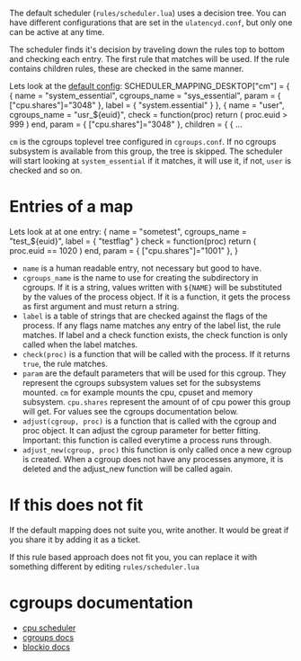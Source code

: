 The default scheduler (`rules/scheduler.lua`) uses a decision tree.
You can have different configurations that are set in the `ulatencyd.conf`, but only one can be active at any time.

The scheduler finds it's decision by traveling down the rules top to bottom and checking each entry. The first rule that
matches will be used. If the rule contains children rules, these are checked in the same manner.

Lets look at the [default config](https://github.com/poelzi/ulatencyd/blob/master/rules/scheduler_desktop.lua):
    SCHEDULER_MAPPING_DESKTOP["cm"] =
    {
      {
        name = "system_essential",
        cgroups_name = "sys_essential",
        param = { ["cpu.shares"]="3048" },
        label = { "system.essential" }
      },
      {
        name = "user",
        cgroups_name = "usr_${euid}",
        check = function(proc)
                  return ( proc.euid > 999 )
                end,
        param = { ["cpu.shares"]="3048" },
        children = {
          { 
            ...

`cm` is the cgroups toplevel tree configured in `cgroups.conf`. If no cgroups subsystem is available from this group, the tree is skipped. The scheduler will start looking at `system_essential` if it matches, it will use it, if not, `user` is checked and so on. 

# Entries of a map
Lets look at at one entry:
    {
      name = "sometest",
      cgroups_name = "test_${euid}",
      label = { "testflag" }
      check = function(proc)
                return ( proc.euid == 1020 )
              end,
      param = { ["cpu.shares"]="1001" },
    }

* `name` is a human readable entry, not necessary but good to have. 
* `cgroups_name` is the name to use for creating the subdirectory in cgroups. If it is a string, values written with
  `${NAME}` will be substituted by the values of the process object. If it is a function, it gets the process as first
  argument and must return a string.
* `label` is a table of strings that are checked against the flags of the process. If any flags name matches any entry
  of the label list, the rule matches. If label and a check function exists, the check function is only called when the
  label matches.
* `check(proc)` is a function that will be called with the process. If it returns `true`, the rule matches.
* `param` are the default parameters that will be used for this cgroup. They represent the cgroups subsystem values set
  for the subsystems mounted. `cm` for example mounts the cpu, cpuset and memory subsystem. `cpu.shares` represent the
  amount of of cpu power this group will get. For values see the cgroups documentation below.
* `adjust(cgroup, proc)` is a function that is called with the cgroup and proc object. It can adjust the cgroup parameter 
  for better fitting. Important: this function is called everytime a process runs through.
* `adjust_new(cgroup, proc)` this function is only called once a new cgroup is created. When a cgroup does not have any 
  processes anymore, it is deleted and the adjust_new function will be called again.

# If this does not fit
If the default mapping does not suite you, write another. It would be great if you share it by adding it as a ticket.

If this rule based approach does not fit you, you can replace it with something different by editing `rules/scheduler.lua`

# cgroups documentation
* [cpu scheduler](http://www.kernel.org/doc/Documentation/scheduler/sched-design-CFS.txt)
* [cgroups docs](http://www.kernel.org/doc/Documentation/cgroups/)
* [blockio docs](http://www.mjmwired.net/kernel/Documentation/cgroups/blkio-controller.txt)
